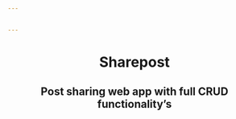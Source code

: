 ```yaml
---


---
```


<center> <h1> Sharepost </h1> </center>
<center> <h2> Post sharing web app with full CRUD functionality’s  </h2> </center>

